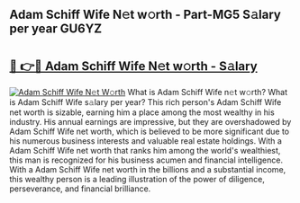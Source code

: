 ## Adam Schiff Wife N𝚎t w𝚘rth - Part-MG5 S𝚊lary per year GU6YZ

# <h2><a href="http://gc49x4h.nevu.top/?p=Adam+Schiff+Wife">🔗 👉🔴 Adam Schiff Wife N𝚎t w𝚘rth - S𝚊lary</a></h2>

[![Adam Schiff Wife N𝚎t W𝚘rth](https://i.imgur.com/Oavwk0R.jpeg)](http://gc49x4h.nevu.top/?p=Adam+Schiff+Wife)
What is Adam Schiff Wife n𝚎t w𝚘rth? What is Adam Schiff Wife s𝚊lary per year?
This rich person's Adam Schiff Wife net worth is sizable, earning him a place among the most wealthy in his industry. His annual earnings are impressive, but they are overshadowed by Adam Schiff Wife net worth, which is believed to be more significant due to his numerous business interests and valuable real estate holdings. With a Adam Schiff Wife net worth that ranks him among the world's wealthiest, this man is recognized for his business acumen and financial intelligence. With a Adam Schiff Wife net worth in the billions and a substantial income, this wealthy person is a leading illustration of the power of diligence, perseverance, and financial brilliance.
